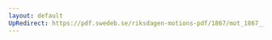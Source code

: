 ```yaml
---
layout: default
UpRedirect: https://pdf.swedeb.se/riksdagen-motions-pdf/1867/mot_1867__ak__00198/mot_1867__ak__00198_002.pdf
---
```

